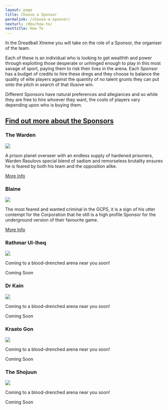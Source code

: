 ```yaml
---
layout: page
title: Choose a Sponsor
permalink: /choose-a-sponsor/
nexturl: /dbx/how-to/
nexttitle: How To
---
```


<!-- for each faction -->

In the Dreadball Xtreme you will take on the role of a Sponsor, the organiser of the team.

Each of these is an individual who is looking to get wealthth and power through exploiting those desperate or unhinged enough to play in this most savage of sport, paying them to risk their lives in the arena. Each Sponsor has a budget of credits to hire these dregs and they choose to balance the quality of elite players against the quantity of no talent grunts they can put onto the pitch in search of that illusive win.

Different Sponsors have natural preferences and allegiances and so while they are free to hire whoever they want, the costs of players vary depending upon who is buying them.

<div class="panel-group" id="accordion" role="tablist" aria-multiselectable="true">
  <div class="panel panel-default">
    <div class="panel-heading" role="tab" id="headingOne">
      <h2 class="panel-title">
	<a data-toggle="collapse" data-parent="#accordion" href="#collapseOne" aria-expanded="true" aria-controls="collapseOne">
	  Find out more about the Sponsors
	</a>
      </h2>
    </div>
    <div id="collapseOne" class="panel-collapse collapse" role="tabpanel" aria-labelledby="headingOne">
      <div class="panel-body">

<!-- Content Row -->
<div class="row">
<div class="col-md-4">
<h3>The Warden</h3>
<a href="/sponsors/warden/"><img src="../img/Grogan.png" /></a>
<p>A prison planet overseer with an endless supply of hardened prisoners, Warden Rasulovs special blend of sadism and remorseless brutality ensures he is feared by both his team and the opposition alike.</p>
<a class="btn btn-default" href="/sponsors/warden/">More Info</a>
</div>
<!-- /.col-md-4 -->
 <div class="col-md-4">
<h3>Blaine</h3>
<a href="/sponsors/blaine/"><img src="../img/Grogan.png" /></a>
<p>The most feared and wanted criminal in the GCPS, it is a sign of his utter contempt for the Corporation that he still is a high profile Sponsor for the underground version of their favourite game.  </p>
<a class="btn btn-default" href="/sponsors/blaine/">More Info</a>
</div>
<!-- /.col-md-4 -->
 <div class="col-md-4">
<h3>Rathmar Ul-Iheq</h3>
<img src="../img/Grogan.png" /></a>
<p>Coming to a blood-drenched arena near you soon!</p>
<a class="btn btn-default">Coming Soon</a>
</div>
<!-- /.col-md-4 -->
</div>
<!-- /.row -->

<!-- Content Row -->
<div class="row">
<div class="col-md-4">
<h3>Dr Kain</h3>
<img src="../img/Grogan.png" /></a>
<p>Coming to a blood-drenched arena near you soon!</p>
<a class="btn btn-default">Coming Soon</a>
</div>
<!-- /.col-md-4 -->
 <div class="col-md-4">
<h3>Kraato Gon</h3>
<img src="../img/Grogan.png" /></a>
<p>Coming to a blood-drenched arena near you soon!</p>
<a class="btn btn-default">Coming Soon</a>
</div>
<!-- /.col-md-4 -->
 <div class="col-md-4">
<h3>The Shojuun</h3>
<img src="../img/Grogan.png" /></a>
<p>Coming to a blood-drenched arena near you soon!</p>
<a class="btn btn-default">Coming Soon</a>
</div>
<!-- /.col-md-4 -->
</div>
<!-- /.row -->
     </div>
    </div>
  </div>
</div>

